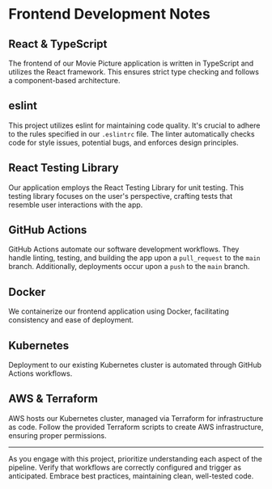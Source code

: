 # Frontend Development Notes

## React & TypeScript

The frontend of our Movie Picture application is written in TypeScript and utilizes the React framework. This ensures strict type checking and follows a component-based architecture.

## eslint

This project utilizes eslint for maintaining code quality. It's crucial to adhere to the rules specified in our `.eslintrc` file. The linter automatically checks code for style issues, potential bugs, and enforces design principles.

## React Testing Library

Our application employs the React Testing Library for unit testing. This testing library focuses on the user's perspective, crafting tests that resemble user interactions with the app.

## GitHub Actions

GitHub Actions automate our software development workflows. They handle linting, testing, and building the app upon a `pull_request` to the `main` branch. Additionally, deployments occur upon a `push` to the `main` branch.

## Docker

We containerize our frontend application using Docker, facilitating consistency and ease of deployment.

## Kubernetes

Deployment to our existing Kubernetes cluster is automated through GitHub Actions workflows.

## AWS & Terraform

AWS hosts our Kubernetes cluster, managed via Terraform for infrastructure as code. Follow the provided Terraform scripts to create AWS infrastructure, ensuring proper permissions.

---
As you engage with this project, prioritize understanding each aspect of the pipeline. Verify that workflows are correctly configured and trigger as anticipated. Embrace best practices, maintaining clean, well-tested code.
